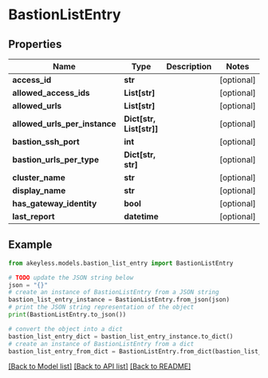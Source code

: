 # BastionListEntry


## Properties

Name | Type | Description | Notes
------------ | ------------- | ------------- | -------------
**access_id** | **str** |  | [optional] 
**allowed_access_ids** | **List[str]** |  | [optional] 
**allowed_urls** | **List[str]** |  | [optional] 
**allowed_urls_per_instance** | **Dict[str, List[str]]** |  | [optional] 
**bastion_ssh_port** | **int** |  | [optional] 
**bastion_urls_per_type** | **Dict[str, str]** |  | [optional] 
**cluster_name** | **str** |  | [optional] 
**display_name** | **str** |  | [optional] 
**has_gateway_identity** | **bool** |  | [optional] 
**last_report** | **datetime** |  | [optional] 

## Example

```python
from akeyless.models.bastion_list_entry import BastionListEntry

# TODO update the JSON string below
json = "{}"
# create an instance of BastionListEntry from a JSON string
bastion_list_entry_instance = BastionListEntry.from_json(json)
# print the JSON string representation of the object
print(BastionListEntry.to_json())

# convert the object into a dict
bastion_list_entry_dict = bastion_list_entry_instance.to_dict()
# create an instance of BastionListEntry from a dict
bastion_list_entry_from_dict = BastionListEntry.from_dict(bastion_list_entry_dict)
```
[[Back to Model list]](../README.md#documentation-for-models) [[Back to API list]](../README.md#documentation-for-api-endpoints) [[Back to README]](../README.md)


